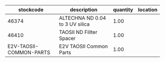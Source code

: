|stockcode|description|quantity|location|
|---------|-----------|--------|--------|
|46374|ALTECHNA ND 0.04 to 3 UV silica|1.00||
|46410|TAOSII ND Fillter Spacer|1.00||
|E2V-TAOSII-COMMON-PARTS|E2V TAOSII Common Parts|1.00||
